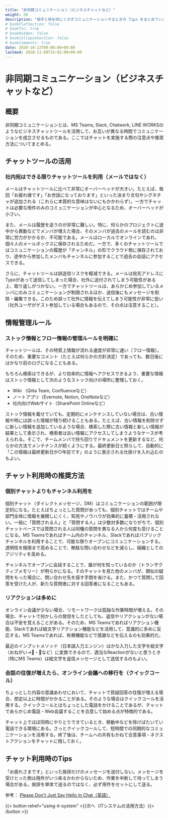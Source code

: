 ```yaml
---
title: "非同期コミュニケーション（ビジネスチャットなど）"
weight: 20
description: "相手と時を同じくせずコミュニケーションするときの Tips をまとめています。"
# bookFlatSection: false
# bookToc: true
# bookHidden: false
# bookCollapseSection: false
# bookComments: true
date: 2020-10-22T00:00:00+09:00
lastmod: 2020-11-09T14:03:00+09:00
---
```


# 非同期コミュニケーション（ビジネスチャットなど）

## 概要

非同期コミュニケーションとは、MS Teams, Slack, Chatwork, LINE WORKSのようなビジネスチャットツールを活用して、お互いが異なる時間でコミュニケーションを成立させるものである。ここではチャットを実施する際の注意点や推奨方法についてまとめる。

## チャットツールの活用

### 社内宛はできる限りチャットツールを利用（メールではなく）

メールはチャットツールに比べて非常にオーバーヘッドが大きい。たとえば、毎回「お疲れ様です」「お世話になっております」といった決まり文句やシグネチャが追加される（これらに本質的な意味はないにもかかわらず）。一方でチャットは必要な用件のみのコミュニケーションが中心となるため、オーバーヘッドが小さい。

また、メールは履歴を追うのが非常に難しい。特に、何らかのプロジェクトに途中から異動などでメンバが増えた場合、そのメンバが過去のメールを読むのは非常に労力がかかるか、不可能である。メールはローカルでオンラインであれ、個々人のメールボックスに保存されるためだ。一方で、多くのチャットツールではコミュニケーションの履歴が「チャンネル」の形でクラウド側に保存されており、途中から参加したメンバもチャンネルに参加することで過去の会話にアクセスできる。

さらに、チャットツールは誤送信リスクを軽減できる。メールは宛先アドレスにTypoがあって送信してしまった場合、社外に送付されてしまう可能性がある上、取り返しがつかない。一方でチャットツールは、あらかじめ参加しているメンバにのみコミュニケーションが制限されるほか、送信後にもメッセージを削除・編集できる。このため誤って社外に情報を伝えてしまう可能性が非常に低い（社外ユーザがゲスト参加している場合もあるので、その点は注意すること）。

## 情報管理ルール

### ストック情報とフロー情報の管理ルールを明確に

チャットツールは、その特質上情報が流れる速度が非常に速い（フロー情報）。そのため、重要なコメント（たとえば何らかの方針決定）であっても、数日後にはかなり前のログになることもある。

もちろん検索はできるが、より効率的に情報へアクセスできるよう、重要な情報はストック情報として次のようなストック向けの場所に整理しておく。

- Wiki （Qiita Team, Confluenceなど）
- ノートアプリ（Evernote, Notion, OneNoteなど）
- 社内向けWebサイト（SharePoint Onlineなど）

ストック情報を載せていても、定期的にメンテナンスしていない場合は、古い情報や時には誤った情報が残り続けることもある。たとえば、古い情報を削除せずに新しい情報を追加しているような場合、検索した際に古い情報と新しい情報が結果として表示され、検索者は古い情報にアクセスしてしまうようなケースが考えられる。そこで、チームメンバで持ち回りでドキュメントを更新するなど、何らかの方法でメンテナンスが続くようにする。最終更新日と照らして、自動的に「この情報は最終更新日が○年前です」のように表示される仕掛けを入れ込むのもよい。

## チャット利用時の推奨方法

### 個別チャットよりもチャンネル利用を

個別チャット（ダイレクトメッセージ、DM）はコミュニケーションの範囲が限定的になる。たとえばちょっとした質問があっても、個別チャットではチームや部門全体に情報を展開しにくく、知見やノウハウが効果的に蓄積・活用されない。一般に「質問される人」と「質問する人」は少数対多数になりがちで、個別チャットベースでは質問される人は同種の質問を異なる人から何度も受けることになる。MS Teamsであればチーム内のチャンネル、Slackであればパブリックチャンネルを利用することで、可能な限りオープンにコミュニケーションする。透明性を極限まで高めることで、無駄な問い合わせなどを減らし、組織としてのアジリティを高める。

チャンネルでオープンに会話することで、誰が何を知っているのか（トランザクティブメモリー）が明らかになる。そのチャットを見た他のメンバが、類似の疑問をもった場合に、問い合わせ先を探す手間を省ける。また、かつて質問して回答を受けた人が、新たな質問者に対する回答者になることもある。

### リアクションは多めに

オンライン会議が少ない場合、リモートワークは孤独な作業時間が増える。その場合、チャットで何かしらの発信をしたとしても、返信やリアクションがない場合は不安を覚えることがある。そのため、MS Teamsであればリアクション機能、Slackであれば絵文字リアクション機能などを活用して、意識的に多めに反応する。MS Teamsであれば、称賛機能などで感謝などを伝えるのも効果的だ。

最近のインプットメソッド（日本語入力エンジン）はかな入力した文字を絵文字（おねがい→🙏・🙇など）に変換できるので、適当なReactionがないと思うとき（特にMS Teams）は絵文字を返信メッセージとして送信するのもよい。

### 会話の往復が増えたら、オンライン会議への移行を（クイックコール）

ちょっとした内容の意識あわせにおいて、チャットで質疑回答の往復が増える場合、想定以上に時間がかかることがある。そのような場合はクイックコールを活用する。クイックコールとはちょっとした電話をかけることであるが、チャットであらかじめ電話・Web会議することを合意して始める点が特徴的である。

チャット上でほぼ同時にやりとりできているとき、移動中などを除けばたいてい電話できる環境にある。さっとクイックコールして、短時間での同期的なコミュニケーションを活用する。終了後は、チームへの共有もかねて合意事項・ネクストアクションをチャットに残しておく。

## チャット利用時のTips

「お疲れさまです」といった挨拶だけのメッセージを送付しない。メッセージを受けとった側は用件がいつ来るかわからないため、作業を中断して待ってしまう場合がある。挨拶を単体で送るのではなく、必ず用件をセットにして送る。

参考： [Please Don't Just Say Hello In Chat（英語）](https://sbmueller.github.io/nohello/)


{{< button relref="using-it-system" >}}次へ（ITシステムの活用方法）{{< /button >}}
